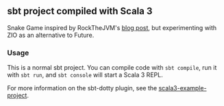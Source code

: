 ## sbt project compiled with Scala 3

Snake Game inspired by RockTheJVM's [blog post](https://blog.rockthejvm.com/snake/), but experimenting with ZIO as an alternative to Future.

### Usage

This is a normal sbt project. You can compile code with `sbt compile`, run it with `sbt run`, and `sbt console` will start a Scala 3 REPL.

For more information on the sbt-dotty plugin, see the
[scala3-example-project](https://github.com/scala/scala3-example-project/blob/main/README.md).
